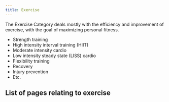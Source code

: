 ```yaml
---
title: Exercise
---
```


The Exercise Category deals mostly with the efficiency and improvement of exercise, with the goal of maximizing personal fitness.

* Strength training
* High intensity interval training (HIIT)
* Moderate intensity cardio
* Low intensity steady state (LISS) cardio
* Flexibility training
* Recovery
* Injury prevention
* Etc.

## List of pages relating to exercise

